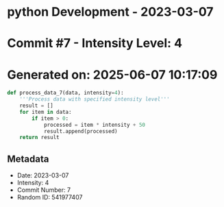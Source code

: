 ﻿# python Development - 2023-03-07
# Commit #7 - Intensity Level: 4
# Generated on: 2025-06-07 10:17:09
```python
def process_data_7(data, intensity=4):
    '''Process data with specified intensity level'''
    result = []
    for item in data:
        if item > 0:
            processed = item * intensity + 50
            result.append(processed)
    return result
```
## Metadata
- Date: 2023-03-07
- Intensity: 4
- Commit Number: 7
- Random ID: 541977407
